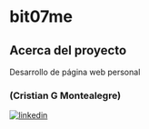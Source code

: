 # bit07me

## Acerca del proyecto

Desarrollo de página web personal


### (Cristian G Montealegre)
[![linkedin](https://img.shields.io/badge/linkedin-0A66C2?style=for-the-badge&logo=linkedin&logoColor=white)](https://www.linkedin.com/in/cgmontea98/)
